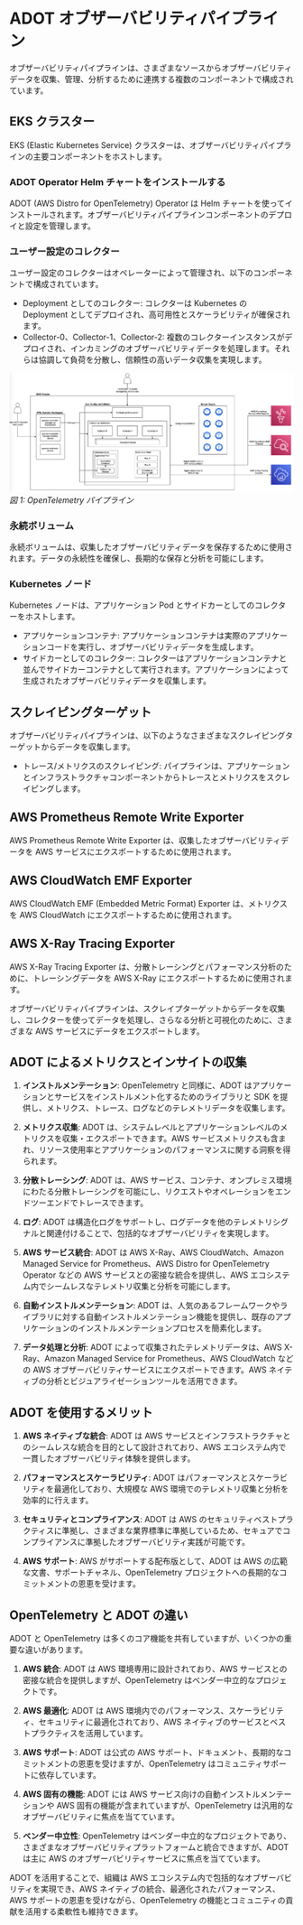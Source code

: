 # ADOT オブザーバビリティパイプライン

オブザーバビリティパイプラインは、さまざまなソースからオブザーバビリティデータを収集、管理、分析するために連携する複数のコンポーネントで構成されています。

## EKS クラスター

EKS (Elastic Kubernetes Service) クラスターは、オブザーバビリティパイプラインの主要コンポーネントをホストします。

### ADOT Operator Helm チャートをインストールする

ADOT (AWS Distro for OpenTelemetry) Operator は Helm チャートを使ってインストールされます。オブザーバビリティパイプラインコンポーネントのデプロイと設定を管理します。

### ユーザー設定のコレクター

ユーザー設定のコレクターはオペレーターによって管理され、以下のコンポーネントで構成されています。

- Deployment としてのコレクター: コレクターは Kubernetes の Deployment としてデプロイされ、高可用性とスケーラビリティが確保されます。
- Collector-0、Collector-1、Collector-2: 複数のコレクターインスタンスがデプロイされ、インカミングのオブザーバビリティデータを処理します。それらは協調して負荷を分散し、信頼性の高いデータ収集を実現します。

![OTEL pipeline](./images/otelpipeline.png)
*図 1: OpenTelemetry パイプライン*

### 永続ボリューム

永続ボリュームは、収集したオブザーバビリティデータを保存するために使用されます。データの永続性を確保し、長期的な保存と分析を可能にします。

### Kubernetes ノード

Kubernetes ノードは、アプリケーション Pod とサイドカーとしてのコレクターをホストします。

- アプリケーションコンテナ: アプリケーションコンテナは実際のアプリケーションコードを実行し、オブザーバビリティデータを生成します。
- サイドカーとしてのコレクター: コレクターはアプリケーションコンテナと並んでサイドカーコンテナとして実行されます。アプリケーションによって生成されたオブザーバビリティデータを収集します。

## スクレイピングターゲット

オブザーバビリティパイプラインは、以下のようなさまざまなスクレイピングターゲットからデータを収集します。

- トレース/メトリクスのスクレイピング: パイプラインは、アプリケーションとインフラストラクチャコンポーネントからトレースとメトリクスをスクレイピングします。

## AWS Prometheus Remote Write Exporter

AWS Prometheus Remote Write Exporter は、収集したオブザーバビリティデータを AWS サービスにエクスポートするために使用されます。

## AWS CloudWatch EMF Exporter

AWS CloudWatch EMF (Embedded Metric Format) Exporter は、メトリクスを AWS CloudWatch にエクスポートするために使用されます。

## AWS X-Ray Tracing Exporter

AWS X-Ray Tracing Exporter は、分散トレーシングとパフォーマンス分析のために、トレーシングデータを AWS X-Ray にエクスポートするために使用されます。

オブザーバビリティパイプラインは、スクレイプターゲットからデータを収集し、コレクターを使ってデータを処理し、さらなる分析と可視化のために、さまざまな AWS サービスにデータをエクスポートします。

## ADOT によるメトリクスとインサイトの収集

1. **インストルメンテーション**: OpenTelemetry と同様に、ADOT はアプリケーションとサービスをインストルメント化するためのライブラリと SDK を提供し、メトリクス、トレース、ログなどのテレメトリデータを収集します。

2. **メトリクス収集**: ADOT は、システムレベルとアプリケーションレベルのメトリクスを収集・エクスポートできます。AWS サービスメトリクスも含まれ、リソース使用率とアプリケーションのパフォーマンスに関する洞察を得られます。

3. **分散トレーシング**: ADOT は、AWS サービス、コンテナ、オンプレミス環境にわたる分散トレーシングを可能にし、リクエストやオペレーションをエンドツーエンドでトレースできます。

4. **ログ**: ADOT は構造化ログをサポートし、ログデータを他のテレメトリシグナルと関連付けることで、包括的なオブザーバビリティを実現します。

5. **AWS サービス統合**: ADOT は AWS X-Ray、AWS CloudWatch、Amazon Managed Service for Prometheus、AWS Distro for OpenTelemetry Operator などの AWS サービスとの密接な統合を提供し、AWS エコシステム内でシームレスなテレメトリ収集と分析を可能にします。

6. **自動インストルメンテーション**: ADOT は、人気のあるフレームワークやライブラリに対する自動インストルメンテーション機能を提供し、既存のアプリケーションのインストルメンテーションプロセスを簡素化します。

7. **データ処理と分析**: ADOT によって収集されたテレメトリデータは、AWS X-Ray、Amazon Managed Service for Prometheus、AWS CloudWatch などの AWS オブザーバビリティサービスにエクスポートできます。AWS ネイティブの分析とビジュアライゼーションツールを活用できます。

## ADOT を使用するメリット

1. **AWS ネイティブな統合**: ADOT は AWS サービスとインフラストラクチャとのシームレスな統合を目的として設計されており、AWS エコシステム内で一貫したオブザーバビリティ体験を提供します。

2. **パフォーマンスとスケーラビリティ**: ADOT はパフォーマンスとスケーラビリティを最適化しており、大規模な AWS 環境でのテレメトリ収集と分析を効率的に行えます。

3. **セキュリティとコンプライアンス**: ADOT は AWS のセキュリティベストプラクティスに準拠し、さまざまな業界標準に準拠しているため、セキュアでコンプライアンスに準拠したオブザーバビリティ実践が可能です。

4. **AWS サポート**: AWS がサポートする配布版として、ADOT は AWS の広範な文書、サポートチャネル、OpenTelemetry プロジェクトへの長期的なコミットメントの恩恵を受けます。

## OpenTelemetry と ADOT の違い

ADOT と OpenTelemetry は多くのコア機能を共有していますが、いくつかの重要な違いがあります。

1. **AWS 統合**: ADOT は AWS 環境専用に設計されており、AWS サービスとの密接な統合を提供しますが、OpenTelemetry はベンダー中立的なプロジェクトです。

2. **AWS 最適化**: ADOT は AWS 環境内でのパフォーマンス、スケーラビリティ、セキュリティに最適化されており、AWS ネイティブのサービスとベストプラクティスを活用しています。

3. **AWS サポート**: ADOT は公式の AWS サポート、ドキュメント、長期的なコミットメントの恩恵を受けますが、OpenTelemetry はコミュニティサポートに依存しています。

4. **AWS 固有の機能**: ADOT には AWS サービス向けの自動インストルメンテーションや AWS 固有の機能が含まれていますが、OpenTelemetry は汎用的なオブザーバビリティに焦点を当てています。

5. **ベンダー中立性**: OpenTelemetry はベンダー中立的なプロジェクトであり、さまざまなオブザーバビリティプラットフォームと統合できますが、ADOT は主に AWS のオブザーバビリティサービスに焦点を当てています。

ADOT を活用することで、組織は AWS エコシステム内で包括的なオブザーバビリティを実現でき、AWS ネイティブの統合、最適化されたパフォーマンス、AWS サポートの恩恵を受けながら、OpenTelemetry の機能とコミュニティの貢献を活用する柔軟性も維持できます。
